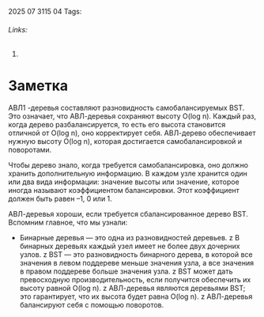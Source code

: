 2025 07 3115 04
Tags: 
###### Links: 
1) 
# Заметка
АВЛ1 -деревья составляют разновидность самобалансируемых BST. Это означает, что АВЛ-деревья сохраняют высоту O(log n). Каждый раз, когда дерево разбалансируется, то есть его высота становится отличной от O(log n), оно корректирует себя. АВЛ-дерево обеспечивает нужную высоту O(log n), которая достигается самобалансировкой и поворотами.

Чтобы дерево знало, когда требуется самобалансировка, оно должно хранить дополнительную информацию. В каждом узле хранится один или два вида информации: значение высоты или значение, которое иногда называют коэффициентом балансировки. Этот коэффициент должен быть равен –1, 0 или 1.

АВЛ-деревья хороши, если требуется сбалансированное дерево BST. Вспомним главное, что мы узнали: 
- Бинарные деревья — это одна из разновидностей деревьев. z В бинарных деревьях каждый узел имеет не более двух дочерних узлов. z BST — это разновидность бинарного дерева, в которой все значения в левом поддереве меньше значения узла, а все значения в правом поддереве больше значения узла. z BST может дать превосходную производительность, если получится обеспечить их высоту равной O(log n). z АВЛ-деревья являются деревьями BST; это гарантирует, что их высота будет равна O(log n). z АВЛ-деревья балансируют себя с помощью поворотов.